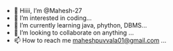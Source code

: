 - 👋 Hiiii, I’m @Mahesh-27
- 👀 I’m interested in coding...
- 🌱 I’m currently learning java, phython, DBMS...
- 💞️ I’m looking to collaborate on anything ...
- 📫 How to reach me maheshpuvvala01@gmail.com ...

<!---
Mahesh-27/Mahesh-27 is a ✨ special ✨ repository because its `README.md` (this file) appears on your GitHub profile.
You can click the Preview link to take a look at your changes.
--->
